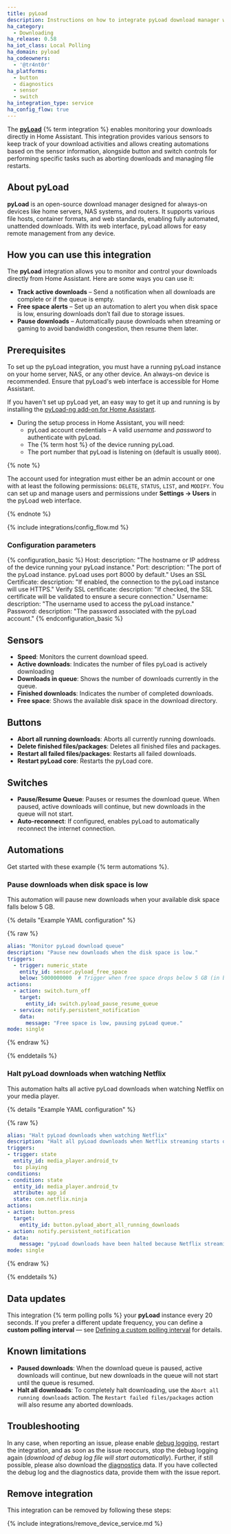 ```yaml
---
title: pyLoad
description: Instructions on how to integrate pyLoad download manager with Home Assistant.
ha_category:
  - Downloading
ha_release: 0.58
ha_iot_class: Local Polling
ha_domain: pyload
ha_codeowners:
  - '@tr4nt0r'
ha_platforms:
  - button
  - diagnostics
  - sensor
  - switch
ha_integration_type: service
ha_config_flow: true
---
```


The [**pyLoad**](https://pyload.net/) {% term integration %} enables monitoring your downloads directly in Home Assistant. This integration provides various sensors to keep track of your download activities and allows creating automations based on the sensor information, alongside button and switch controls for performing specific tasks such as aborting downloads and managing file restarts.

## About pyLoad

**pyLoad** is an open-source download manager designed for always-on devices like home servers, NAS systems, and routers. It supports various file hosts, container formats, and web standards, enabling fully automated, unattended downloads. With its web interface, pyLoad allows for easy remote management from any device.

## How you can use this integration

The **pyLoad** integration allows you to monitor and control your downloads directly from Home Assistant. Here are some ways you can use it:

- **Track active downloads** – Send a notification when all downloads are complete or if the queue is empty.
- **Free space alerts** – Set up an automation to alert you when disk space is low, ensuring downloads don’t fail due to storage issues.
- **Pause downloads** – Automatically pause downloads when streaming or gaming to avoid bandwidth congestion, then resume them later.

## Prerequisites

To set up the pyLoad integration, you must have a running pyLoad instance on your home server, NAS, or any other device. An always-on device is recommended. Ensure that pyLoad's web interface is accessible for Home Assistant.

If you haven't set up pyLoad yet, an easy way to get it up and running is by installing the [pyLoad-ng add-on for Home Assistant](https://github.com/tr4nt0r/pyload-ng).

- During the setup process in Home Assistant, you will need:
  - pyLoad account credentials – A valid *username* and *password* to authenticate with pyLoad.
  - The {% term host %} of the device running pyLoad.
  - The port number that pyLoad is listening on (default is usually `8000`).

{% note %}

The account used for integration must either be an admin account or one with at least the following permissions: `DELETE`, `STATUS`, `LIST`, and `MODIFY`. You can set up and manage users and permissions under **Settings -> Users** in the pyLoad web interface.

{% endnote %}

{% include integrations/config_flow.md %}

### Configuration parameters

{% configuration_basic %}
Host:
  description: "The hostname or IP address of the device running your pyLoad instance."
Port:
  description: "The port of the pyLoad instance. pyLoad uses port 8000 by default."
Uses an SSL Certificate:
  description: "If enabled, the connection to the pyLoad instance will use HTTPS."
Verify SSL certificate:
  description: "If checked, the SSL certificate will be validated to ensure a secure connection."
Username:
  description: "The username used to access the pyLoad instance."
Password:
  description: "The password associated with the pyLoad account."
{% endconfiguration_basic %}

## Sensors

- **Speed**: Monitors the current download speed.
- **Active downloads**: Indicates the number of files pyLoad is actively downloading
- **Downloads in queue**: Shows the number of downloads currently in the queue.
- **Finished downloads**: Indicates the number of completed downloads.
- **Free space**: Shows the available disk space in the download directory.

## Buttons

- **Abort all running downloads**: Aborts all currently running downloads.
- **Delete finished files/packages**: Deletes all finished files and packages.
- **Restart all failed files/packages**: Restarts all failed downloads.
- **Restart pyLoad core**: Restarts the pyLoad core.

## Switches

- **Pause/Resume Queue**: Pauses or resumes the download queue. When paused, active downloads will continue, but new downloads in the queue will not start.
- **Auto-reconnect**: If configured, enables pyLoad to automatically reconnect the internet connection.

## Automations

Get started with these example {% term automations %}.

### Pause downloads when disk space is low

This automation will pause new downloads when your available disk space falls below 5 GB.

{% details "Example YAML configuration" %}

{% raw %}

```yaml
alias: "Monitor pyLoad download queue"
description: "Pause new downloads when the disk space is low."
triggers:
  - trigger: numeric_state
    entity_id: sensor.pyload_free_space
    below: 5000000000  # Trigger when free space drops below 5 GB (in bytes)
actions:
  - action: switch.turn_off
    target:
      entity_id: switch.pyload_pause_resume_queue
  - service: notify.persistent_notification
    data:
      message: "Free space is low, pausing pyLoad queue."
mode: single
```

{% endraw %}

{% enddetails %}

### Halt pyLoad downloads when watching Netflix

This automation halts all active pyLoad downloads when watching Netflix on your media player.

{% details "Example YAML configuration" %}

{% raw %}

```yaml
alias: "Halt pyLoad downloads when watching Netflix"
description: "Halt all pyLoad downloads when Netflix streaming starts on the media player."
triggers:
- trigger: state
  entity_id: media_player.android_tv
  to: playing
conditions:
- condition: state
  entity_id: media_player.android_tv
  attribute: app_id
  state: com.netflix.ninja
actions:
- action: button.press
  target:
    entity_id: button.pyload_abort_all_running_downloads
- action: notify.persistent_notification
  data:
    message: "pyLoad downloads have been halted because Netflix streaming started."
mode: single
```

{% endraw %}

{% enddetails %}

## Data updates

This integration {% term polling polls %} your **pyLoad** instance every 20 seconds. If you prefer a different update frequency, you can define a **custom polling interval** — see [Defining a custom polling interval](/common-tasks/general/#defining-a-custom-polling-interval) for details.

## Known limitations

- **Paused downloads**: When the download queue is paused, active downloads will continue, but new downloads in the queue will not start until the queue is resumed.
- **Halt all downloads**: To completely halt downloading, use the `Abort all running downloads` action. The `Restart failed files/packages` action will also resume any aborted downloads.

## Troubleshooting

In any case, when reporting an issue, please enable [debug logging](/docs/configuration/troubleshooting/#debug-logs-and-diagnostics), restart the integration, and as soon as the issue reoccurs, stop the debug logging again (*download of debug log file will start automatically*). Further, if still possible, please also download the [diagnostics](/integrations/diagnostics) data. If you have collected the debug log and the diagnostics data, provide them with the issue report.

## Remove integration

This integration can be removed by following these steps:

{% include integrations/remove_device_service.md %}
